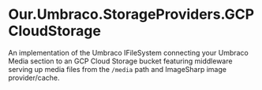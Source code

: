 # Our.Umbraco.StorageProviders.GCPCloudStorage
An implementation of the Umbraco IFileSystem connecting your Umbraco Media section to an GCP Cloud Storage bucket featuring middleware serving up media files from the `/media` path and ImageSharp image provider/cache.
